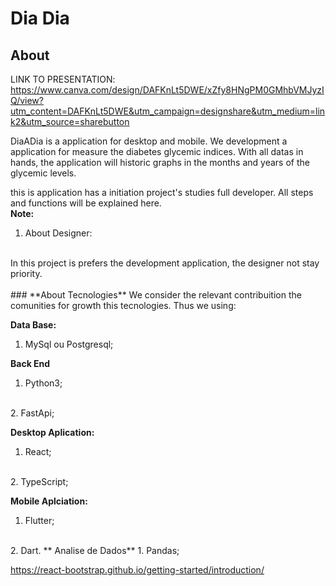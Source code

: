 # **Dia Dia**
## About
LINK TO PRESENTATION: https://www.canva.com/design/DAFKnLt5DWE/xZfy8HNgPM0GMhbVMJyzIQ/view?utm_content=DAFKnLt5DWE&utm_campaign=designshare&utm_medium=link2&utm_source=sharebutton
<p> DiaADia is a application for desktop and mobile. We development a application for measure the diabetes glycemic indices. With all datas in hands, the application will historic graphs in the months and years of the glycemic levels. 

this is application has a initiation  project's studies full developer. All steps and functions will be explained here.
<br>
**Note:**
<br>
1. About Designer:
<br>
In this project is prefers the development application, the designer not stay priority.
<br>
<br>
### **About Tecnologies**
We consider the relevant contribuition the comunities for growth this tecnologies. Thus we using:

**Data Base:**
  1. MySql ou Postgresql;

**Back End**
1. Python3;
<br>
2. FastApi;

**Desktop Aplication:**
1. React;
<br>
2. TypeScript;

**Mobile Aplciation:**
1. Flutter;
<br>
2. Dart.
** Analise de Dados**
1. Pandas;


https://react-bootstrap.github.io/getting-started/introduction/
